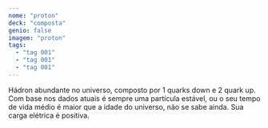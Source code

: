 ```yaml
---
nome: "proton"
deck: "composta"
genio: false
imagem: "proton"
tags:
  - "tag 001"
  - "tag 001"
  - "tag 001"
---
```


Hádron abundante no universo, composto por 1 quarks down e 2 quark up. Com base nos dados atuais é sempre uma partícula estável, ou o seu tempo de vida médio é maior que a idade do universo, não se sabe ainda. Sua carga elétrica é positiva.
